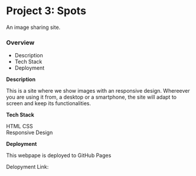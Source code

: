 # Project 3: Spots

An image sharing site.

### Overview  

* Description 
* Tech Stack 
* Deployment

 
**Description**
  
 This is a site where we show images with an responsive design. Whereever you are using it from, a desktop or a smartphone, the site will adapt to screen and keep its functionalities.
  
**Tech Stack**  

HTML
CSS  
Responsive Design
  
**Deployment**  

This webpape is deployed to GitHub Pages

Delopyment Link:
